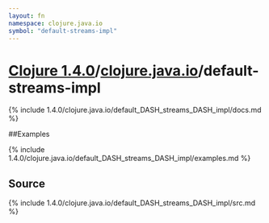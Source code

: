 ```yaml
---
layout: fn
namespace: clojure.java.io
symbol: "default-streams-impl"
---
```


# [Clojure 1.4.0](../../)/[clojure.java.io](../)/default-streams-impl

{% include 1.4.0/clojure.java.io/default_DASH_streams_DASH_impl/docs.md %}

##Examples

{% include 1.4.0/clojure.java.io/default_DASH_streams_DASH_impl/examples.md %}
## Source
{% include 1.4.0/clojure.java.io/default_DASH_streams_DASH_impl/src.md %}

